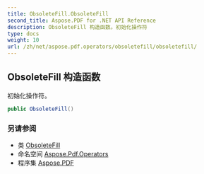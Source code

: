```yaml
---
title: ObsoleteFill.ObsoleteFill
second_title: Aspose.PDF for .NET API Reference
description: ObsoleteFill 构造函数。初始化操作符
type: docs
weight: 10
url: /zh/net/aspose.pdf.operators/obsoletefill/obsoletefill/
---
```

## ObsoleteFill 构造函数

初始化操作符。

```csharp
public ObsoleteFill()
```

### 另请参阅

* 类 [ObsoleteFill](../)
* 命名空间 [Aspose.Pdf.Operators](../../../aspose.pdf.operators/)
* 程序集 [Aspose.PDF](../../../)